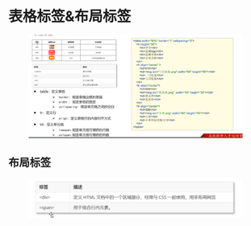 # 表格标签&布局标签

<figure><img src="../.gitbook/assets/image (17).png" alt=""><figcaption></figcaption></figure>

## 布局标签

<figure><img src="../.gitbook/assets/image (3) (1).png" alt=""><figcaption></figcaption></figure>
